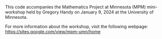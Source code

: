 This code accompanies the Mathematics Project at Minnesota (MPM) mini-workshop held by Gregory Handy on January 9, 2024 at the University of Minnesota.

For more information about the workshop, visit the following webpage: https://sites.google.com/view/mpm-umn/home
